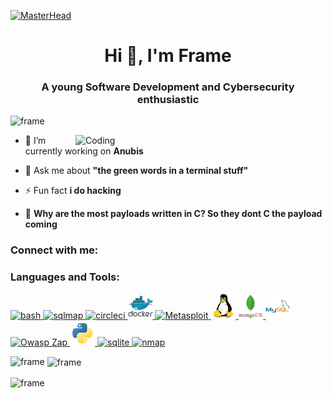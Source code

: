 [![MasterHead](https://camo.githubusercontent.com/ba9f3bd30647e352a3f5e1e45eb45c6ec7bad6155cd16aaedf4a426738da0ca5/68747470733a2f2f696e646f616e616c79746963612e636f6d2f7374617469632f696d616765732f62616e6e6572722e676966)](https://rishavchanda.io)
<h1 align="center">Hi 👋, I'm Frame</h1>
<h3 align="center">A young Software Development and Cybersecurity enthusiastic</h3>

<p align="left"> <img src="https://komarev.com/ghpvc/?username=frame&label=Profile%20views&color=0e75b6&style=flat" alt="frame" /> </p>
<img align="right" alt="Coding" width="400" src="https://cdn.dribbble.com/users/330915/screenshots/3587000/10_coding_dribbble.gif">

- 🔭 I’m currently working on **Anubis**

- 💬 Ask me about **"the green words in a terminal stuff"**

- ⚡ Fun fact **i do hacking**

- 🌇 **Why are the most payloads written in C? So they dont C the payload coming**

<h3 align="left">Connect with me:</h3>
<p align="left">
</p>

<h3 align="left">Languages and Tools:</h3>
<p align="left"> <a href="https://www.gnu.org/software/bash/" target="_blank" rel="noreferrer"> <img src="https://www.vectorlogo.zone/logos/gnu_bash/gnu_bash-icon.svg" alt="bash" width="40" height="40"/> </a> <a href="https://sqlmap.org" target="_blank" rel="noreferrer"> <img src="https://www.kali.org/tools/sqlmap/images/sqlmap-logo.svg" alt="sqlmap" width="40" height="40"/>
 </a> <a href="https://circleci.com" target="_blank" rel="noreferrer"> <img src="https://www.vectorlogo.zone/logos/circleci/circleci-icon.svg" alt="circleci" width="40" height="40"/> </a> <a href="https://www.docker.com/" target="_blank" rel="noreferrer"> <img src="https://raw.githubusercontent.com/devicons/devicon/master/icons/docker/docker-original-wordmark.svg" alt="docker" width="40" height="40"/> </a> <a href="https://metasploit.com" target="_blank" rel="noreferrer"> <img src="https://ludovic-cyber-sec.web.app/static/d1a95d65ad0d03eeb52c7277b829cff6/b95f4/hero.png" alt="Metasploit" width="40" height="40"/> </a> <a href="https://www.linux.org/" target="_blank" rel="noreferrer"> <img src="https://raw.githubusercontent.com/devicons/devicon/master/icons/linux/linux-original.svg" alt="linux" width="40" height="40"/> </a> <a href="https://www.mongodb.com/" target="_blank" rel="noreferrer"> <img src="https://raw.githubusercontent.com/devicons/devicon/master/icons/mongodb/mongodb-original-wordmark.svg" alt="mongodb" width="40" height="40"/> </a> <a href="https://www.mysql.com/" target="_blank" rel="noreferrer"> <img src="https://raw.githubusercontent.com/devicons/devicon/master/icons/mysql/mysql-original-wordmark.svg" alt="mysql" width="40" height="40"/> </a> <a href="https://www.zaproxy.org" target="_blank" rel="noreferrer"> <img src="https://gitlab.com/uploads/-/system/project/avatar/11904434/kali-zaproxy.png" alt="Owasp Zap" width="40" height="40"/> </a> <a href="https://www.python.org" target="_blank" rel="noreferrer"> <img src="https://raw.githubusercontent.com/devicons/devicon/master/icons/python/python-original.svg" alt="python" width="40" height="40"/> </a> <a href="https://www.sqlite.org/" target="_blank" rel="noreferrer"> <img src="https://www.vectorlogo.zone/logos/sqlite/sqlite-icon.svg" alt="sqlite" width="40" height="40"/> </a> <a href="https://nmap.org" target="_blank" rel="noreferrer"> <img src="https://nmap.org/images/nmap-logo-256x256.png" alt="nmap" width="40" height="40"/> </a> </p>

<p><img align="left" src="https://github-readme-stats.vercel.app/api/top-langs?username=FrameRoot&show_icons=true&locale=en&layout=compact" alt="frame" /></p>

<p>&nbsp;<img align="center" src="https://github-readme-stats.vercel.app/api?username=FrameRoot&show_icons=true&locale=en" alt="frame" /></p>

<p><img align="center" src="https://github-readme-streak-stats.herokuapp.com/?user=FrameRoot&" alt="frame" /></p>
